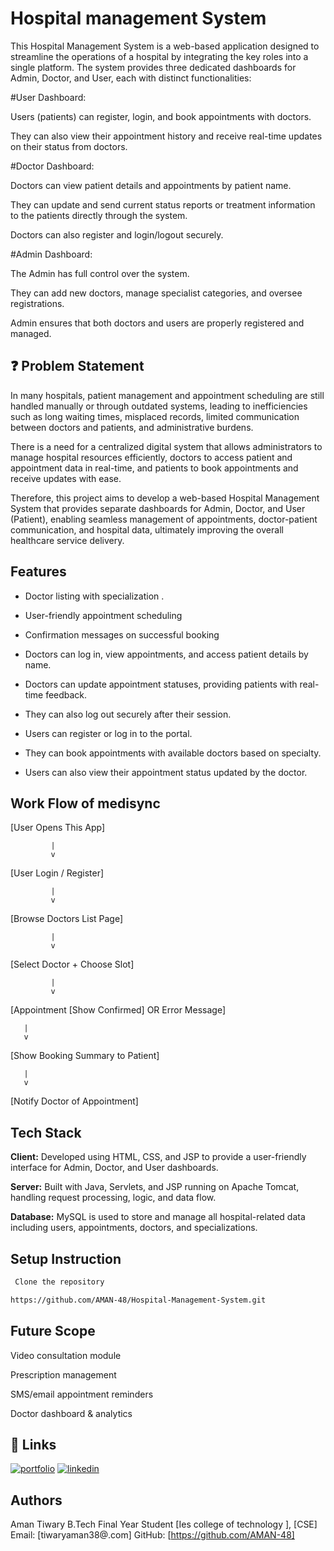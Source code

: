 # Hospital management System


This Hospital Management System is a web-based application designed to streamline the operations of a hospital by integrating the key roles into a single platform. The system provides three dedicated dashboards for Admin, Doctor, and User, each with distinct functionalities:

#User Dashboard:

Users (patients) can register, login, and book appointments with doctors.

They can also view their appointment history and receive real-time updates on their status from doctors.


#Doctor Dashboard:

Doctors can view patient details and appointments by patient name.

They can update and send current status reports or treatment information to the patients directly through the system.

Doctors can also register and login/logout securely.


#Admin Dashboard:

The Admin has full control over the system.

They can add new doctors, manage specialist categories, and oversee registrations.

Admin ensures that both doctors and users are properly registered and managed.



## ❓ Problem Statement

 In many hospitals, patient management and appointment scheduling are still handled manually or through outdated systems, leading to inefficiencies such as long waiting times, misplaced records, limited communication between doctors and patients, and administrative burdens.

There is a need for a centralized digital system that allows administrators to manage hospital resources efficiently, doctors to access patient and appointment data in real-time, and patients to book appointments and receive updates with ease.

Therefore, this project aims to develop a web-based Hospital Management System that provides separate dashboards for Admin, Doctor, and User (Patient), enabling seamless management of appointments, doctor-patient communication, and hospital data, ultimately improving the overall healthcare service delivery.


## Features

- Doctor listing with specialization .
- User-friendly appointment scheduling

- Confirmation messages on successful booking
- Doctors can log in, view appointments, and access patient details by name.

- Doctors can update appointment statuses, providing patients with real-time feedback.

- They can also log out securely after their session. 

- Users can register or log in to the portal.

- They can book appointments with available doctors based on specialty.

- Users can also view their appointment status updated by the doctor.
## Work Flow of medisync

[User Opens This  App]

             |
             v
   [User Login / Register]

             |
             v
   [Browse Doctors List Page]

             |
             v
 [Select Doctor + Choose Slot]

             |
             v

[Appointment     [Show
 Confirmed] OR   Error Message]
 
       |
       v
[Show Booking Summary to Patient]

       |
       v
 [Notify Doctor of Appointment]


## Tech Stack

**Client:**  Developed using HTML, CSS, and JSP to provide a user-friendly interface for Admin, Doctor, and User dashboards.

**Server:** Built with Java, Servlets, and JSP running on Apache Tomcat, handling request processing, logic, and data flow.

**Database:** MySQL is used to store and manage all hospital-related data including users, appointments, doctors, and specializations.






## Setup Instruction


```bash
 Clone the repository

https://github.com/AMAN-48/Hospital-Management-System.git

```
    

## Future Scope

Video consultation module

Prescription management

SMS/email appointment reminders

Doctor dashboard & analytics


## 🔗 Links
[![portfolio](https://img.shields.io/badge/my_portfolio-000?style=for-the-badge&logo=ko-fi&logoColor=white)](https://my-portfolio48.netlify.app/ )
[![linkedin](https://img.shields.io/badge/linkedin-0A66C2?style=for-the-badge&logo=linkedin&logoColor=white)](https://www.linkedin.com/in/aman-tiwary-ab4262271)

## Authors

Aman Tiwary
B.Tech Final Year Student
[Ies college of technology ], [CSE]
Email: [tiwaryaman38@.com]
GitHub: [https://github.com/AMAN-48]



